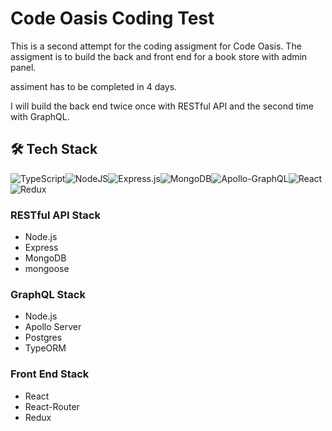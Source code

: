 # Code Oasis Coding Test
This is a second attempt for the coding assigment for Code Oasis.
The assigment is to build the back and front end for a book store with admin panel.

assiment has to be completed in 4 days.

I will build the back end twice once with RESTful API and the second time with GraphQL.

## 🛠  Tech Stack
![TypeScript](https://img.shields.io/badge/typescript-%23007ACC.svg?style=for-the-badge&logo=typescript&logoColor=white)![NodeJS](https://img.shields.io/badge/node.js-%2343853D.svg?style=for-the-badge&logo=node.js&logoColor=white)![Express.js](https://img.shields.io/badge/express.js-%23404d59.svg?style=for-the-badge&logo=express&logoColor=%2361DAFB)![MongoDB](https://img.shields.io/badge/MongoDB-%234ea94b.svg?style=for-the-badge&logo=mongodb&logoColor=white)![Apollo-GraphQL](https://img.shields.io/badge/-ApolloGraphQL-311C87?style=for-the-badge&logo=apollo-graphql)![React](https://img.shields.io/badge/react-%2320232a.svg?style=for-the-badge&logo=react&logoColor=%2361DAFB)![Redux](https://img.shields.io/badge/redux-%23593d88.svg?style=for-the-badge&logo=redux&logoColor=white)

### RESTful API Stack
- Node.js
- Express
- MongoDB
- mongoose

### GraphQL Stack
- Node.js
- Apollo Server
- Postgres
- TypeORM

### Front End Stack
- React
- React-Router
- Redux


